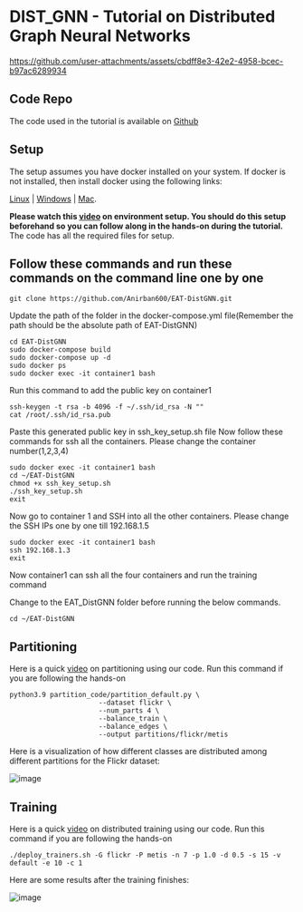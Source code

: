 # DIST_GNN - Tutorial on Distributed Graph Neural Networks
<!--img src="https://github.com/user-attachments/assets/c8a0e3bf-626f-4e61-908a-b9fd16b7900f" alt="distgnn" width="500"/-->
<!-- img src="https://github.com/user-attachments/assets/f985dc3a-1ef3-4211-9d75-b80fcd0075c7" alt="distgnn1" width="500"/-->


https://github.com/user-attachments/assets/cbdff8e3-42e2-4958-bcec-b97ac6289934




## Code Repo
The code used in the tutorial is available on [Github](https://github.com/Anirban600/EAT-DistGNN)

## Setup
The setup assumes you have docker installed on your system. If docker is not installed, then install docker using the following links: 

[Linux](https://docs.docker.com/engine/install/) | [Windows](https://docs.docker.com/desktop/setup/install/windows-install/) | [Mac](https://docs.docker.com/desktop/setup/install/mac-install/).

**Please watch this [video](https://youtu.be/AX00pkqrWTQ) on environment setup. 
You should do this setup beforehand so you can follow along in the hands-on during the tutorial.**
The code has all the required files for setup.
## Follow these commands and run these commands on the command line one by one 
```
git clone https://github.com/Anirban600/EAT-DistGNN.git
```
Update the path of the folder in the docker-compose.yml file(Remember the path should be the absolute path of EAT-DistGNN)
```
cd EAT-DistGNN
sudo docker-compose build
sudo docker-compose up -d
sudo docker ps
sudo docker exec -it container1 bash
```
Run this command to add the public key on container1 
```
ssh-keygen -t rsa -b 4096 -f ~/.ssh/id_rsa -N ""
cat /root/.ssh/id_rsa.pub
```
Paste this generated public key in ssh_key_setup.sh file
Now follow these commands for ssh all the containers. Please change the container number(1,2,3,4)
```
sudo docker exec -it container1 bash
cd ~/EAT-DistGNN
chmod +x ssh_key_setup.sh
./ssh_key_setup.sh
exit
```
Now go to container 1 and SSH into all the other containers. Please change the SSH IPs one by one till 192.168.1.5
```
sudo docker exec -it container1 bash
ssh 192.168.1.3
exit
```
Now container1 can ssh all the four containers and run the training command  

Change to the EAT_DistGNN folder before running the below commands.
```
cd ~/EAT-DistGNN
```

## Partitioning
Here is a quick [video](https://youtu.be/a_aHk9-KKSo) on partitioning using our code.
Run this command if you are following the hands-on
``` [bash]
python3.9 partition_code/partition_default.py \
                      --dataset flickr \
                      --num_parts 4 \
                      --balance_train \
                      --balance_edges \
                      --output partitions/flickr/metis
```
Here is a visualization of how different classes are distributed among different partitions for the Flickr dataset:

![image](https://github.com/user-attachments/assets/ebefb871-7526-4d0f-8b9b-339eafbab7be)


## Training
Here is a quick [video](https://youtu.be/gs9aWTmwnbc) on distributed training using our code.
Run this command if you are following the hands-on
``` [bash]
./deploy_trainers.sh -G flickr -P metis -n 7 -p 1.0 -d 0.5 -s 15 -v default -e 10 -c 1
```

Here are some results after the training finishes:

![image](https://github.com/user-attachments/assets/d506e0be-1f42-4c48-8276-2b55fb101dab)
